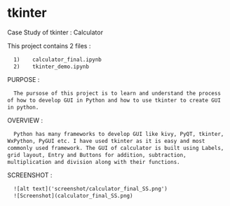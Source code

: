 # tkinter
Case Study of tkinter : Calculator

This project contains 2 files :

      1)    calculator_final.ipynb 
      2)    tkinter_demo.ipynb

PURPOSE :

      The pursose of this project is to learn and understand the process of how to develop GUI in Python and how to use tkinter to create GUI in python.
      
OVERVIEW :

      Python has many frameworks to develop GUI like kivy, PyQT, tkinter, WxPython, PyGUI etc. I have used tkinter as it is easy and most commonly used framework. The GUI of calculator is built using Labels, grid layout, Entry and Buttons for addition, subtraction, multiplication and division along with their functions. 
      
SCREENSHOT :
      
      ![alt text]('screenshot/calculator_final_SS.png')
      ![Screenshot](calculator_final_SS.png)
